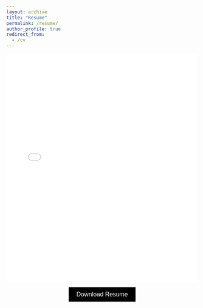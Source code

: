```yaml
---
layout: archive
title: "Resume"
permalink: /resume/
author_profile: true
redirect_from:
  - /cv
---
```

<iframe src="/files/Smayan Agarwal Resume H2 2024.pdf" width="100%" height="600px" style="border: none;">
    <p>Unable to display PDF. <a href="/files/Smayan Agarwal Resume H2 2024.pdf" download>Download it here</a>.</p>
</iframe>

<p align="center">
  <a href="files/Smayan Agarwal Resume H2 2024.pdf" download>
      <button style="background-color:#000000; color:white; border:none; padding:10px 20px; font-size:16px; cursor:pointer;">
          Download Resume
      </button>
  </a>
</p>
